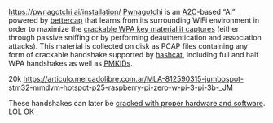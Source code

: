 https://pwnagotchi.ai/installation/
[Pwnagotchi](https://twitter.com/pwnagotchi) is an [A2C](https://hackernoon.com/intuitive-rl-intro-to-advantage-actor-critic-a2c-4ff545978752)-based “AI” powered by [bettercap](https://www.bettercap.org/) that learns from its surrounding WiFi environment in order to maximize the [crackable WPA key material it captures](https://pwnagotchi.ai/intro/#wifi-handshakes-101) (either through passive sniffing or by performing deauthentication and association attacks). This material is collected on disk as PCAP files containing any form of crackable handshake supported by [hashcat](https://hashcat.net/hashcat/), including full and half WPA handshakes as well as [PMKIDs](https://www.evilsocket.net/2019/02/13/Pwning-WiFi-networks-with-bettercap-and-the-PMKID-client-less-attack/).

20k
https://articulo.mercadolibre.com.ar/MLA-812590315-jumbospot-stm32-mmdvm-hotspot-p25-raspberry-pi-zero-w-pi-3-pi-3b-_JM

These handshakes can later be [cracked with proper hardware and software](https://hashcat.net/wiki/doku.php?id=cracking_wpawpa2).
LOL OK